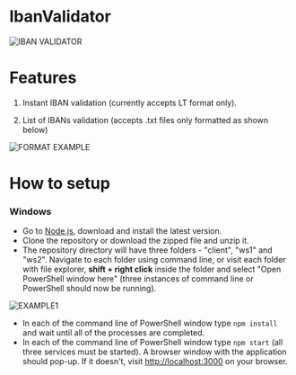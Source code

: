 # IbanValidator

![IBAN VALIDATOR](https://i.ibb.co/hm2kTcv/capture.png)

# Features

1. Instant IBAN validation (currently accepts LT format only).

2. List of IBANs validation (accepts .txt files only formatted as shown below)

![FORMAT EXAMPLE](https://i.ibb.co/SQtvMDc/kodai.png)

# How to setup

### Windows

- Go to [Node.js](https://nodejs.org/en/), download and install the latest version.
- Clone the repository or download the zipped file and unzip it.
- The repository directory will have three folders - "client", "ws1" and "ws2".
Navigate to each folder using command line, or visit each folder with file explorer, **shift + right click** inside the folder and select "Open PowerShell window here" (three instances of command line or PowerShell should now be running).

![EXAMPLE1](https://i.ibb.co/6wcV43d/ezgif-com-gif-maker.gif)
- In each of the command line of PowerShell window type `npm install` and wait until all of the processes are completed.
- In each of the command line of PowerShell window type `npm start` (all three services must be started). A browser window with the application should pop-up. If it doesn't, visit [http://localhost:3000](http://localhost:3000) on your browser.
